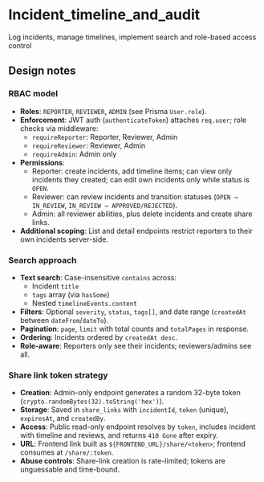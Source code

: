 # Incident_timeline_and_audit
 Log incidents, manage timelines, implement search and role-based access control

## Design notes

### RBAC model
- **Roles**: `REPORTER`, `REVIEWER`, `ADMIN` (see Prisma `User.role`).
- **Enforcement**: JWT auth (`authenticateToken`) attaches `req.user`; role checks via middleware:
  - `requireReporter`: Reporter, Reviewer, Admin
  - `requireReviewer`: Reviewer, Admin
  - `requireAdmin`: Admin only
- **Permissions**:
  - Reporter: create incidents, add timeline items; can view only incidents they created; can edit own incidents only while status is `OPEN`.
  - Reviewer: can review incidents and transition statuses (`OPEN → IN_REVIEW`, `IN_REVIEW → APPROVED/REJECTED`).
  - Admin: all reviewer abilities, plus delete incidents and create share links.
- **Additional scoping**: List and detail endpoints restrict reporters to their own incidents server-side.

### Search approach
- **Text search**: Case-insensitive `contains` across:
  - Incident `title`
  - `tags` array (via `hasSome`)
  - Nested `timelineEvents.content`
- **Filters**: Optional `severity`, `status`, `tags[]`, and date range (`createdAt` between `dateFrom`/`dateTo`).
- **Pagination**: `page`, `limit` with total counts and `totalPages` in response.
- **Ordering**: Incidents ordered by `createdAt desc`.
- **Role-aware**: Reporters only see their incidents; reviewers/admins see all.

### Share link token strategy
- **Creation**: Admin-only endpoint generates a random 32-byte token (`crypto.randomBytes(32).toString('hex')`).
- **Storage**: Saved in `share_links` with `incidentId`, `token` (unique), `expiresAt`, and `createdBy`.
- **Access**: Public read-only endpoint resolves by `token`, includes incident with timeline and reviews, and returns `410 Gone` after expiry.
- **URL**: Frontend link built as `${FRONTEND_URL}/share/<token>`; frontend consumes at `/share/:token`.
- **Abuse controls**: Share-link creation is rate-limited; tokens are unguessable and time-bound.
